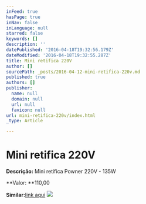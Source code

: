 ```yaml
---
inFeed: true
hasPage: true
inNav: false
inLanguage: null
starred: false
keywords: []
description: ''
datePublished: '2016-04-18T19:32:56.179Z'
dateModified: '2016-04-18T19:32:55.287Z'
title: Mini retifica 220V
author: []
sourcePath: _posts/2016-04-12-mini-retifica-220v.md
published: true
authors: []
publisher:
  name: null
  domain: null
  url: null
  favicon: null
url: mini-retifica-220v/index.html
_type: Article

---
```

# Mini retifica 220V

**Descrição:** Mini retifica Powner 220V - 135W

**Valor: **110,00

**Similar:**[link aqui][0]
![](https://the-grid-user-content.s3-us-west-2.amazonaws.com/0850f243-7444-415e-ae2f-42e03860ead5.jpg)

[0]: http://www.milium.com.br/ferramentas-eletricas/1015142-micro-retifica-135w-powner